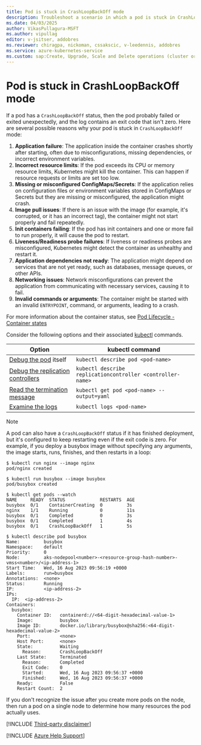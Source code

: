 ```yaml
---
title: Pod is stuck in CrashLoopBackOff mode
description: Troubleshoot a scenario in which a pod is stuck in CrashLoopBackOff mode on an Azure Kubernetes Service (AKS) cluster.
ms.date: 04/03/2025
author: VikasPullagura-MSFT
ms.author: vipullag
editor: v-jsitser, addobres
ms.reviewer: chiragpa, nickoman, cssakscic, v-leedennis, addobres
ms.service: azure-kubernetes-service
ms.custom: sap:Create, Upgrade, Scale and Delete operations (cluster or nodepool)
---
```

# Pod is stuck in CrashLoopBackOff mode

If a pod has a `CrashLoopBackOff` status, then the pod probably failed or exited unexpectedly, and the log contains an exit code that isn't zero. Here are several possible reasons why your pod is stuck in `CrashLoopBackOff` mode:

1. **Application failure**: The application inside the container crashes shortly after starting, often due to misconfigurations, missing dependencies, or incorrect environment variables.
2. **Incorrect resource limits**: If the pod exceeds its CPU or memory resource limits, Kubernetes might kill the container. This can happen if resource requests or limits are set too low.
3. **Missing or misconfigured ConfigMaps/Secrets**: If the application relies on configuration files or environment variables stored in ConfigMaps or Secrets but they are missing or misconfigured, the application might crash.
4. **Image pull issues**: If there is an issue with the image (for example, it's corrupted, or it has an incorrect tag), the container might not start properly and fail repeatedly.
5. **Init containers failing**: If the pod has init containers and one or more fail to run properly, it will cause the pod to restart.
6. **Liveness/Readiness probe failures**: If liveness or readiness probes are misconfigured, Kubernetes might detect the container as unhealthy and restart it.
7. **Application dependencies not ready**: The application might depend on services that are not yet ready, such as databases, message queues, or other APIs.
8. **Networking issues**: Network misconfigurations can prevent the application from communicating with necessary services, causing it to fail.
9. **Invalid commands or arguments**: The container might be started with an invalid `ENTRYPOINT`, command, or arguments, leading to a crash.

For more information about the container status, see [Pod Lifecycle - Container states](https://kubernetes.io/docs/concepts/workloads/pods/pod-lifecycle/#container-states)

Consider the following options and their associated [kubectl](https://kubernetes.io/docs/reference/generated/kubectl/kubectl-commands) commands.

| Option | kubectl command |
|--|--|
| [Debug the pod](https://kubernetes.io/docs/tasks/debug-application-cluster/debug-application/#debugging-pods) itself | `kubectl describe pod <pod-name>` |
| [Debug the replication controllers](https://kubernetes.io/docs/tasks/debug/debug-application/debug-pods/#debugging-replication-controllers) | `kubectl describe replicationcontroller <controller-name>` |
| [Read the termination message](https://kubernetes.io/docs/tasks/debug/debug-application/determine-reason-pod-failure/#writing-and-reading-a-termination-message) | `kubectl get pod <pod-name> --output=yaml` |
| [Examine the logs](https://kubernetes.io/docs/concepts/cluster-administration/logging/) | `kubectl logs <pod-name>` |

> [!NOTE]  
> A pod can also have a `CrashLoopBackOff` status if it has finished deployment, but it's configured to keep restarting even if the exit code is zero. For example, if you deploy a busybox image without specifying any arguments, the image starts, runs, finishes, and then restarts in a loop:
>
> ```console
> $ kubectl run nginx --image nginx
> pod/nginx created
> 
> $ kubectl run busybox --image busybox
> pod/busybox created
> 
> $ kubectl get pods --watch
> NAME     READY  STATUS             RESTARTS  AGE
> busybox  0/1    ContainerCreating  0         3s
> nginx    1/1    Running            0         11s
> busybox  0/1    Completed          0         3s
> busybox  0/1    Completed          1         4s
> busybox  0/1    CrashLoopBackOff   1         5s
> 
> $ kubectl describe pod busybox
> Name:         busybox
> Namespace:    default
> Priority:     0
> Node:         aks-nodepool<number>-<resource-group-hash-number>-vmss<number>/<ip-address-1>
> Start Time:   Wed, 16 Aug 2023 09:56:19 +0000
> Labels:       run=busybox
> Annotations:  <none>
> Status:       Running
> IP:           <ip-address-2>
> IPs:
>   IP:  <ip-address-2>
> Containers:
>   busybox:
>     Container ID:   containerd://<64-digit-hexadecimal-value-1>
>     Image:          busybox
>     Image ID:       docker.io/library/busybox@sha256:<64-digit-hexadecimal-value-2>
>     Port:           <none>
>     Host Port:      <none>
>     State:          Waiting
>       Reason:       CrashLoopBackOff
>     Last State:     Terminated
>       Reason:       Completed
>       Exit Code:    0
>       Started:      Wed, 16 Aug 2023 09:56:37 +0000
>       Finished:     Wed, 16 Aug 2023 09:56:37 +0000
>     Ready:          False
>     Restart Count:  2
> ```

If you don't recognize the issue after you create more pods on the node, then run a pod on a single node to determine how many resources the pod actually uses.

[!INCLUDE [Third-party disclaimer](../../../includes/third-party-disclaimer.md)]

[!INCLUDE [Azure Help Support](../../../includes/azure-help-support.md)]
